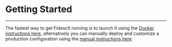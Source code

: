 # Getting Started

---

The fastest way to get Fidesctl running is to launch it using the [Docker instructions here](docker.md), alternatively you can manually deploy and customize a production configuration using the [manual instructions here](manual.md).

